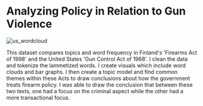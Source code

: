 # Analyzing Policy in Relation to Gun Violence

![us_wordcloud](https://user-images.githubusercontent.com/90016387/176520152-e4be73db-2690-44f4-b801-c4044ba22158.png)

This dataset compares topics and word frequency in Finland's 'Firearms Act of 1998' and the United States 'Gun Control Act of 1968'. I clean the data and tokenize the lammetized words. I create visuals which include word clouds and bar graphs. I then create a topic model and find common themes within these Acts to draw conclusions about how the government treats firearm policy. I was able to draw the conclusion that between these two texts, one had a focus on the criminal aspect while the other had a more transactional focus.
